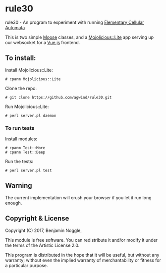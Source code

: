 rule30
======

rule30 - An program to experiment with running [Elementary Cellular Automata](http://mathworld.wolfram.com/ElementaryCellularAutomaton.html)

This is two simple [Moose](https://metacpan.org/pod/Moose) classes, and a [Mojolicious::Lite](https://metacpan.org/pod/Mojolicious::Lite) app serving up our websocket for a [Vue.js](https://vuejs.org/) frontend.

## To install:

Install Mojolicious::Lite:

    # cpanm Mojolicious::Lite

Clone the repo:

    # git clone https://github.com/agwind/rule30.git

Run Mojolicious::Lite:

    # perl server.pl daemon


### To run tests

Install modules:

    # cpanm Test::More
    # cpanm Test::Deep

Run the tests:

    # perl server.pl test

## Warning

The current implementation will crush your browser if you let it run long enough.

## Copyright & License

Copyright (C) 2017, Benjamin Noggle,

This module is free software.  You can redistribute it and/or
modify it under the terms of the Artistic License 2.0.

This program is distributed in the hope that it will be useful,
but without any warranty; without even the implied warranty of
merchantability or fitness for a particular purpose.
